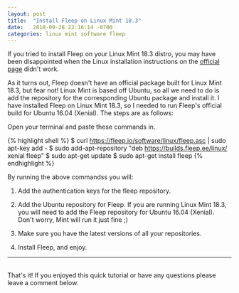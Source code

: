 ```yaml
---
layout: post
title:  "Install Fleep on Linux Mint 18.3"
date:   2018-09-28 22:16:14 -0700
categories: linux mint software fleep
---
```

If you tried to install Fleep on your Linux Mint 18.3 distro, you may have been disappointed when the Linux installation instructions on the [official page](https://fleep.io/downloads) didn't work.

As it turns out, Fleep doesn't have an official package built for Linux Mint 18.3, but fear not! Linux Mint is based off Ubuntu, so all we need to do is add the repository for the corresponding Ubuntu package and install it. I have installed Fleep on Linux Mint 18.3, so I needed to run Fleep's official build for Ubuntu 16.04 (Xenial). The steps are as follows:

Open your terminal and paste these commands in.

{% highlight shell %}
$ curl https://fleep.io/software/linux/fleep.asc | sudo apt-key add -
$ sudo add-apt-repository "deb https://builds.fleep.ee/linux/ xenial fleep"
$ sudo apt-get update
$ sudo apt-get install fleep
{% endhighlight %}

By running the above commandss you will: 

1. Add the authentication keys for the fleep repository.

2. Add the Ubuntu repository for Fleep. If you are running Linux Mint 18.3, you will need to add the Fleep repository for Ubuntu 16.04 (Xenial). Don't worry, Mint will run it just fine ;)
 
3. Make sure you have the latest versions of all your repositories.

4. Install Fleep, and enjoy.

---  
<br>
That's it! If you enjoyed this quick tutorial or have any questions please leave a comment below.

